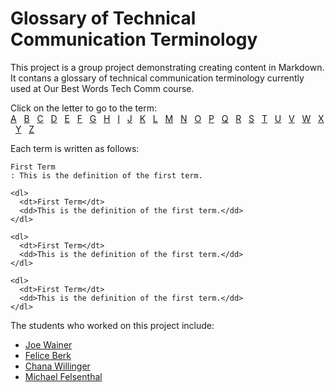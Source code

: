 # Glossary of Technical Communication Terminology

This project is a group project demonstrating creating content in Markdown. It contans a glossary of technical communication terminology currently used at Our Best Words Tech Comm course. 

Click on the letter to go to the term:  
[A](https://github.com/Laura-Novich-OBW/glossary/blob/main/Joe-A-D.md) &nbsp; [B](https://github.com/Laura-Novich-OBW/glossary/blob/main/Joe-A-D.md) &nbsp; [C](https://github.com/Laura-Novich-OBW/glossary/blob/main/Joe-A-D.md) &nbsp; [D](https://github.com/Laura-Novich-OBW/glossary/blob/main/Joe-A-D.md) &nbsp; [E](https://github.com/Laura-Novich-OBW/glossary/blob/main/Felice-E-M.md) &nbsp; [F](https://github.com/Laura-Novich-OBW/glossary/blob/main/Felice-E-M.md) &nbsp; [G](https://github.com/Laura-Novich-OBW/glossary/blob/main/Felice-E-M.md) &nbsp; [H](https://github.com/Laura-Novich-OBW/glossary/blob/main/Felice-E-M.md) &nbsp; [I](https://github.com/Laura-Novich-OBW/glossary/blob/main/Felice-E-M.md) &nbsp; [J](https://github.com/Laura-Novich-OBW/glossary/blob/main/Felice-E-M.md) &nbsp; [K](https://github.com/Laura-Novich-OBW/glossary/blob/main/Felice-E-M.md) &nbsp; [L](https://github.com/Laura-Novich-OBW/glossary/blob/main/Felice-E-M.md) &nbsp; [M](https://github.com/Laura-Novich-OBW/glossary/blob/main/Felice-E-M.md) &nbsp; [N](https://github.com/Laura-Novich-OBW/glossary/blob/main/Chana%20O-S.md) &nbsp; [O](https://github.com/Laura-Novich-OBW/glossary/blob/main/Chana%20O-S.md) &nbsp; [P](https://github.com/Laura-Novich-OBW/glossary/blob/main/Chana%20O-S.md) &nbsp; [Q](https://github.com/Laura-Novich-OBW/glossary/blob/main/Chana%20O-S.md) &nbsp; [R](https://github.com/Laura-Novich-OBW/glossary/blob/main/Chana%20O-S.md) &nbsp; [S](https://github.com/Laura-Novich-OBW/glossary/blob/main/Chana%20O-S.md) &nbsp; [T](https://github.com/Laura-Novich-OBW/glossary/blob/main/Michael-T-Z.md) &nbsp; [U](https://github.com/Laura-Novich-OBW/glossary/blob/main/Michael-T-Z.md) &nbsp; [V](https://github.com/Laura-Novich-OBW/glossary/blob/main/Michael-T-Z.md) &nbsp; [W](https://github.com/Laura-Novich-OBW/glossary/blob/main/Michael-T-Z.md) &nbsp; [X](https://github.com/Laura-Novich-OBW/glossary/blob/main/Michael-T-Z.md) &nbsp; [Y](https://github.com/Laura-Novich-OBW/glossary/blob/main/Michael-T-Z.md) &nbsp; [Z](https://github.com/Laura-Novich-OBW/glossary/blob/main/Michael-T-Z.md)

Each term is written as follows:


```
First Term
: This is the definition of the first term.

<dl>
  <dt>First Term</dt>
  <dd>This is the definition of the first term.</dd>
</dl>

<dl>
  <dt>First Term</dt>
  <dd>This is the definition of the first term.</dd>
</dl>

<dl>
  <dt>First Term</dt>
  <dd>This is the definition of the first term.</dd>
</dl>
```

The students who worked on this project include:

* [Joe Wainer](https://github.com/Laura-Novich-OBW/student-showcase/tree/main/student-work/joe-wainer)
* [Felice Berk](https://github.com/Laura-Novich-OBW/student-showcase/tree/main/student-work/felice-berk)
* [Chana Willinger](https://github.com/Laura-Novich-OBW/student-showcase/tree/main/student-work/chana-willinger)
* [Michael Felsenthal](https://github.com/Laura-Novich-OBW/student-showcase/tree/main/student-work/michael-felsenthal)
